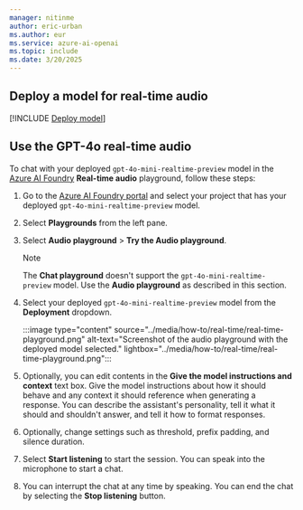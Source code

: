```yaml
---
manager: nitinme
author: eric-urban
ms.author: eur
ms.service: azure-ai-openai
ms.topic: include
ms.date: 3/20/2025
---
```


## Deploy a model for real-time audio

[!INCLUDE [Deploy model](realtime-deploy-model.md)]

## Use the GPT-4o real-time audio

To chat with your deployed `gpt-4o-mini-realtime-preview` model in the [Azure AI Foundry](https://ai.azure.com) **Real-time audio** playground, follow these steps:

1. Go to the [Azure AI Foundry portal](https://ai.azure.com) and select your project that has your deployed `gpt-4o-mini-realtime-preview` model.
1. Select **Playgrounds** from the left pane.
1. Select **Audio playground** > **Try the Audio playground**. 

    > [!NOTE]
    > The **Chat playground** doesn't support the `gpt-4o-mini-realtime-preview` model. Use the **Audio playground** as described in this section.

1. Select your deployed `gpt-4o-mini-realtime-preview` model from the **Deployment** dropdown.

    :::image type="content" source="../media/how-to/real-time/real-time-playground.png" alt-text="Screenshot of the audio playground with the deployed model selected." lightbox="../media/how-to/real-time/real-time-playground.png":::

1. Optionally, you can edit contents in the **Give the model instructions and context** text box. Give the model instructions about how it should behave and any context it should reference when generating a response. You can describe the assistant's personality, tell it what it should and shouldn't answer, and tell it how to format responses.
1. Optionally, change settings such as threshold, prefix padding, and silence duration.
1. Select **Start listening** to start the session. You can speak into the microphone to start a chat.
1. You can interrupt the chat at any time by speaking. You can end the chat by selecting the **Stop listening** button.
